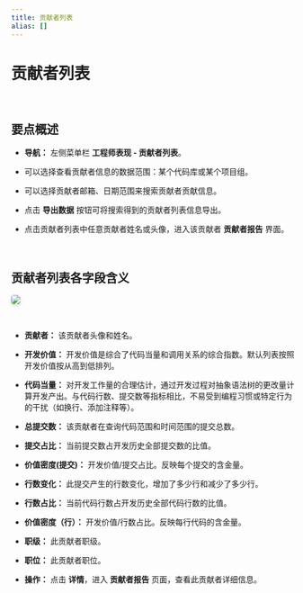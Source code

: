 ```yaml
---
title: 贡献者列表
alias: []
---
```


# 贡献者列表

<br />

## 要点概述

-   **导航：** 左侧菜单栏 **工程师表现 - 贡献者列表**。

-   可以选择查看贡献者信息的数据范围：某个代码库或某个项目组。

-   可以选择贡献者邮箱、日期范围来搜索贡献者贡献信息。

-   点击 **导出数据** 按钮可将搜索得到的贡献者列表信息导出。

-   点击贡献者列表中任意贡献者姓名或头像，进入该贡献者 **贡献者报告** 界面。

<br />

## 贡献者列表各字段含义

<img style="border-radius: 0.3125em;
    box-shadow: 0 2px 4px 0 rgba(34,36,38,.12),0 2px 10px 0 rgba(34,36,38,.08);" src="https://release-notes.oss-cn-zhangjiakou.aliyuncs.com/img/Contributor1.png" />

<br />

-   **贡献者：** 该贡献者头像和姓名。

-   **开发价值：** 开发价值是综合了代码当量和调用关系的综合指数。默认列表按照开发价值按从高到低排列。

-   **代码当量：** 对开发工作量的合理估计，通过开发过程对抽象语法树的更改量计算开发产出。与代码行数、提交数等指标相比，不易受到编程习惯或特定行为的干扰（如换行、添加注释等）。

-   **总提交数：** 该贡献者在查询代码范围和时间范围的提交总数。

-   **提交占比：** 当前提交数占开发历史全部提交数的比值。

-   **价值密度(提交)：** 开发价值/提交占比。反映每个提交的含金量。

-   **行数变化：** 此提交产生的行数变化，增加了多少行和减少了多少行。

-   **行数占比：** 当前代码行数占开发历史全部代码行数的比值。

-   **价值密度（行）：** 开发价值/行数占比。反映每行代码的含金量。

-   **职级：** 此贡献者职级。

-   **职位：** 此贡献者职位。

-   **操作：** 点击 **详情**，进入 **贡献者报告** 页面，查看此贡献者详细信息。
